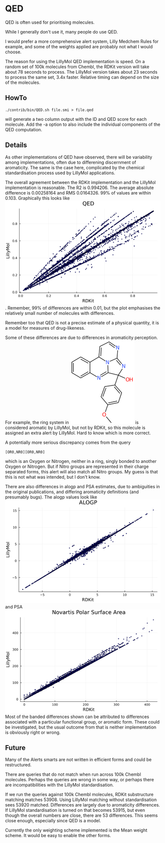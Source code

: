 # QED

QED is often used for prioritising molecules.

While I generally don't use it, many people do use QED.

I would prefer a more comprehensive alert system, Lilly Medchem
Rules for example, and some of the weights applied are probably
not what I would choose.

The reason for using the LillyMol QED implementation is speed. On
a random set of 100k molecules from Chembl, the RDKit version will
take about 78 seconds to process. The LillyMol version takes about
23 seconds to process the same set, 3.4x faster. Relative timing
can depend on the size of the molecules.

## HowTo
```
./contrib/bin/QED.sh file.smi > file.qed
```
will generate a two column output with the ID and QED score for
each molecule. Add the -a option to also include the individual
components of the QED computation.

## Details
As other implementations of QED have observed, there will be
variability among implementations, often due to differening
discernment of aromaticity. The same is the case here, complicated
by the chemical standardisation process used by LillyMol applications.

The overall agreement between the RDKit implementation and the
LillyMol implementation is reasonable. The R2 is 0.994206. The
average absolute difference is 0.00258164 and RMS 0.0164326. 99%
of values are within 0.103. Graphically this looks like
![QED](Images/qed_all.png). Remember, 99% of differences are within
0.01, but the plot emphasises the relatively small number of molecules
with differences.

Remember too that QED is not a precise estimate of a physical
quantity, it is a model for measures of drug-likeness.

Some of these differences are due to differences in aromaticity
perception. For example, the ring system in
![CHEMBL4458726](Images/CHEMBL4458726.png)
is considered aromatic by LillyMol, but not by RDKit, so this
molecule is assigned an extra alert by LillyMol. Hard to know
which is more correct.

A potentially more serious discrepancy comes from the query 
```
[OR0,NR0][OR0,NR0]
```
which is an Oxygen or Nitrogen, neither in a ring, singly bonded to
another Oxygen or Nitrogen. But if Nitro groups are represented
in their charge separated forms, this alert will also match
all Nitro groups. My guess is that this is not what was
intended, but I don't know.

There are also differences in alogp and PSA estimates, due
to ambiguities in the original publications, and differing
aromaticity definitions (and presumably bugs). The alogp
values look like
![alogp](Images/qed_alogp.png)
and PSA
![psa](Images/qed_psa.png)
Most of the banded differences shown can be attributed to
differences associated with a particular functional group, or
aromatic form. These could be investigated, but the usual
outcome from that is neither implementation is obviously
right or wrong.

## Future
Many of the Alerts smarts are not written in efficient forms and
could be restructured.

There are queries that do not match when run across 100k Chembl
molecules. Perhaps the queries are wrong in some way, or perhaps
there are incompatibilities with the LillyMol standardisation.

If we run the queries against 100k Chembl molecules, RDKit
substructure matching matches 53908. Using LillyMol matching
without standardisation sees 53920 matched. Differences are
largely due to aromaticity differences. If LillyMol
standardisation is turned on that becomes 53915, but
even though the overall numbers are close, there are
53 differences. This seems close enough, especially since
QED is a model.

Currently the only weighting scheme implemented is the 
Mean weight scheme. It would be easy to enable the other
forms.
